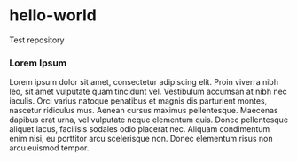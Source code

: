 # hello-world
Test repository


### Lorem Ipsum
Lorem ipsum dolor sit amet, consectetur adipiscing elit. Proin viverra nibh leo, sit amet vulputate quam tincidunt vel. Vestibulum accumsan at nibh nec iaculis. Orci varius natoque penatibus et magnis dis parturient montes, nascetur ridiculus mus. Aenean cursus maximus pellentesque. Maecenas dapibus erat urna, vel vulputate neque elementum quis. Donec pellentesque aliquet lacus, facilisis sodales odio placerat nec. Aliquam condimentum enim nisi, eu porttitor arcu scelerisque non. Donec elementum risus non arcu euismod tempor.
